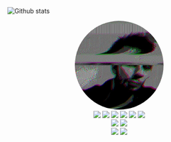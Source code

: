 ![Github stats](https://github-readme-stats.vercel.app/api?username=LSequoias&theme=aura&show_icons=true&count_private=true)
<div id="badges" align="center">
  <img src="https://github.com/LSequoias/LSequoias/blob/main/cover/me.jpg" height="auto" width="200" style="border-radius:50%">
  
  <div id="badges" align="center">
    <img src="https://img.shields.io/badge/-HTML-red">
    <img src="https://img.shields.io/badge/-CSS-blue">
    <img src="https://img.shields.io/badge/-JS-yellow">
    <img src="https://img.shields.io/badge/-SCSS-violet">
    <img src="https://img.shields.io/badge/-SQL-blue">
    <img src="https://img.shields.io/badge/-NoSQL-orange">
  </div>
</div>


<div id="badges" align="center">
  <img src="https://img.shields.io/badge/-Merise-green">
  <img src="https://img.shields.io/badge/-UML-blue">
</div>

<div id="badges" align="center">
  <img src="https://img.shields.io/badge/-JetBrain-violet">
  <img src="https://img.shields.io/badge/-Figma-purple">
</div>
